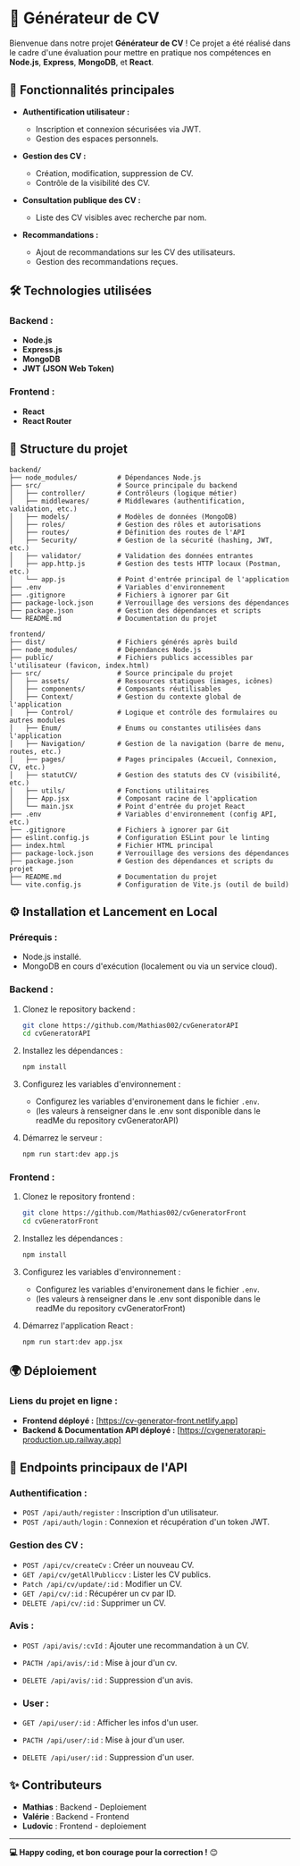 # 📄 **Générateur de CV**  

Bienvenue dans notre projet **Générateur de CV** ! Ce projet a été réalisé dans le cadre d'une évaluation pour mettre en pratique nos compétences en **Node.js**, **Express**, **MongoDB**, et **React**.

## 🚀 **Fonctionnalités principales**  

- **Authentification utilisateur :**  
  - Inscription et connexion sécurisées via JWT.  
  - Gestion des espaces personnels.  

- **Gestion des CV :**  
  - Création, modification, suppression de CV.  
  - Contrôle de la visibilité des CV.  

- **Consultation publique des CV :**  
  - Liste des CV visibles avec recherche par nom.  

- **Recommandations :**  
  - Ajout de recommandations sur les CV des utilisateurs.  
  - Gestion des recommandations reçues.  

## 🛠️ **Technologies utilisées**  

### **Backend :**  
- **Node.js**  
- **Express.js**  
- **MongoDB**  
- **JWT (JSON Web Token)**  

### **Frontend :**  
- **React**  
- **React Router**

## 📂 **Structure du projet**  

```plaintext
backend/
├── node_modules/          # Dépendances Node.js
├── src/                   # Source principale du backend
│   ├── controller/        # Contrôleurs (logique métier)
│   ├── middlewares/       # Middlewares (authentification, validation, etc.)
│   ├── models/            # Modèles de données (MongoDB)
│   ├── roles/             # Gestion des rôles et autorisations
│   ├── routes/            # Définition des routes de l'API
│   ├── Security/          # Gestion de la sécurité (hashing, JWT, etc.)
│   ├── validator/         # Validation des données entrantes
│   ├── app.http.js        # Gestion des tests HTTP locaux (Postman, etc.)
│   └── app.js             # Point d'entrée principal de l'application
├── .env                   # Variables d'environnement
├── .gitignore             # Fichiers à ignorer par Git
├── package-lock.json      # Verrouillage des versions des dépendances
├── package.json           # Gestion des dépendances et scripts
└── README.md              # Documentation du projet

frontend/
├── dist/                  # Fichiers générés après build
├── node_modules/          # Dépendances Node.js
├── public/                # Fichiers publics accessibles par l'utilisateur (favicon, index.html)
├── src/                   # Source principale du projet
│   ├── assets/            # Ressources statiques (images, icônes)
│   ├── components/        # Composants réutilisables
│   ├── Context/           # Gestion du contexte global de l'application
│   ├── Control/           # Logique et contrôle des formulaires ou autres modules
│   ├── Enum/              # Enums ou constantes utilisées dans l'application
│   ├── Navigation/        # Gestion de la navigation (barre de menu, routes, etc.)
│   ├── pages/             # Pages principales (Accueil, Connexion, CV, etc.)
│   ├── statutCV/          # Gestion des statuts des CV (visibilité, etc.)
│   ├── utils/             # Fonctions utilitaires
│   ├── App.jsx            # Composant racine de l'application
│   └── main.jsx           # Point d'entrée du projet React
├── .env                   # Variables d'environnement (config API, etc.)
├── .gitignore             # Fichiers à ignorer par Git
├── eslint.config.js       # Configuration ESLint pour le linting
├── index.html             # Fichier HTML principal
├── package-lock.json      # Verrouillage des versions des dépendances
├── package.json           # Gestion des dépendances et scripts du projet
├── README.md              # Documentation du projet
└── vite.config.js         # Configuration de Vite.js (outil de build)

```

## ⚙️ **Installation et Lancement en Local**  

### **Prérequis :**  
- Node.js installé.  
- MongoDB en cours d'exécution (localement ou via un service cloud).  

### **Backend :**  

1. Clonez le repository backend :  
   ```bash
   git clone https://github.com/Mathias002/cvGeneratorAPI
   cd cvGeneratorAPI
   ```
2. Installez les dépendances :  
   ```bash
   npm install
   ```
3. Configurez les variables d'environnement :  
   - Configurez les variables d'environement dans le fichier `.env`.
   - (les valeurs à renseigner dans le .env sont disponible dans le readMe du repository cvGeneratorAPI)

4. Démarrez le serveur :  
   ```bash
   npm run start:dev app.js
   ```

### **Frontend :**  

1. Clonez le repository frontend :  
   ```bash
   git clone https://github.com/Mathias002/cvGeneratorFront
   cd cvGeneratorFront
   ```
2. Installez les dépendances :  
   ```bash
   npm install
   ```

3. Configurez les variables d'environnement :  
   - Configurez les variables d'environement dans le fichier `.env`.
   - (les valeurs à renseigner dans le .env sont disponible dans le readMe du repository cvGeneratorFront)
   
3. Démarrez l'application React :  
   ```bash
   npm run start:dev app.jsx 
   ```

## 🌍 **Déploiement**  

### **Liens du projet en ligne :**  
- **Frontend déployé :** [https://cv-generator-front.netlify.app]
- **Backend & Documentation API déployé :** [https://cvgeneratorapi-production.up.railway.app]  

## 📜 **Endpoints principaux de l'API**  

### **Authentification :**  
- `POST /api/auth/register` : Inscription d'un utilisateur.  
- `POST /api/auth/login` : Connexion et récupération d'un token JWT.  

### **Gestion des CV :**  
- `POST /api/cv/createCv` : Créer un nouveau CV.  
- `GET /api/cv/getAllPubliccv` : Lister les CV publics.  
- `Patch /api/cv/update/:id` : Modifier un CV.
- `GET /api/cv/:id` : Récupérer un cv par ID.  
- `DELETE /api/cv/:id` : Supprimer un CV.  

### **Avis :**  
- `POST /api/avis/:cvId` : Ajouter une recommandation à un CV.
- `PACTH /api/avis/:id` : Mise à jour d'un cv.  
- `DELETE /api/avis/:id` : Suppression d'un avis.

- ### **User :**  
- `GET /api/user/:id` : Afficher les infos d'un user.
- `PACTH /api/user/:id` : Mise à jour d'un user.  
- `DELETE /api/user/:id` : Suppression d'un user.  

## ✨ **Contributeurs**  
- **Mathias** : Backend - Deploiement 
- **Valérie** : Backend - Frontend
- **Ludovic** : Frontend - deploiement

---

**💻 Happy coding, et bon courage pour la correction !** 😊
